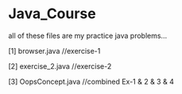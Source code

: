 # Java_Course

all of these files are my practice java problems...

[1] browser.java //exercise-1

[2] exercise_2.java //exercise-2

[3] OopsConcept.java //combined Ex-1 & 2 & 3 & 4
